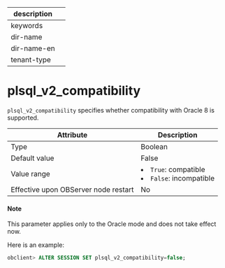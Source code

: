 |description||
|---|---|
|keywords||
|dir-name||
|dir-name-en||
|tenant-type||

# plsql_v2_compatibility

`plsql_v2_compatibility` specifies whether compatibility with Oracle 8 is supported.


| Attribute | Description |
|------------------|---------------------------------------------------------------------------------------------------------------|
| Type | Boolean |
| Default value | False |
| Value range | <li> `True`: compatible   <li> `False`: incompatible |
| Effective upon OBServer node restart | No |


<main id="notice" type='explain'>
    <h4>Note</h4>
    <p>This parameter applies only to the Oracle mode and does not take effect now. </p>
</main>

Here is an example:

```sql
obclient> ALTER SESSION SET plsql_v2_compatibility=false;
```


